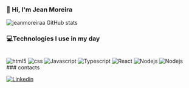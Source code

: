### 👋 Hi, I'm Jean Moreira

![jeanmoreiraa GitHub stats](https://github-readme-stats.vercel.app/api?username=jeanmoreiraa&show_icons=true&theme=dark)

### 💻Technologies I use in my day

<div style="display: inline-block;"><br/>
<img align="center" src="https://img.shields.io/badge/HTML5-E34F26?style=for-the-badge&logo=html5&logoColor=white" alt="html5">
<img align="center" src="  https://img.shields.io/badge/CSS3-1572B6?style=for-the-badge&logo=css3&logoColor=white" alt="css">
<img align="center" src="  https://img.shields.io/badge/JavaScript-F7DF1E?style=for-the-badge&logo=javascript&logoColor=black" alt="Javascript">
<img align="center" src="  https://img.shields.io/badge/TypeScript-007ACC?style=for-the-badge&logo=typescript&logoColor=white" alt="Typescript">
<img align="center" src="  https://img.shields.io/badge/React-20232A?style=for-the-badge&logo=react&logoColor=61DAFB" alt="React">
<img align="center" src="  https://img.shields.io/badge/Node.js-43853D?style=for-the-badge&logo=node.js&logoColor=white" alt="Nodejs">
<img align="center" src=" https://img.shields.io/badge/MySQL-00000F?style=for-the-badge&logo=mysql&logoColor=white" alt="Nodejs">
<div/> 
### contacts

[![Linkedin](https://img.shields.io/badge/LinkedIn-0077B5?style=for-the-badge&logo=linkedin&logoColor=white)](https://www.linkedin.com/in/jeanmoreiraa/)
